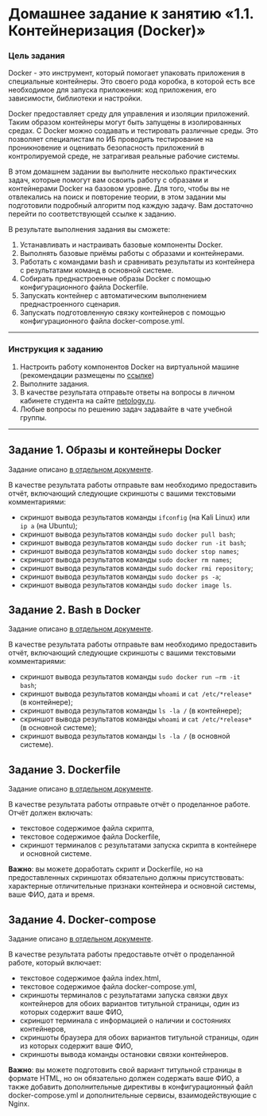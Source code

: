 # Домашнее задание к занятию «1.1. Контейнеризация (Docker)»

### Цель задания

Docker - это инструмент, который помогает упаковать приложения в специальные контейнеры. Это своего рода коробка, в которой есть все необходимое для запуска приложения: код приложения, его зависимости, библиотеки и настройки.

Docker предоставляет среду для управления и изоляции приложений. Таким образом контейнеры могут быть запущены в изолированных средах. С Docker можно создавать и тестировать различные среды. Это позволяет специалистам по ИБ проводить тестирование на проникновение и оценивать безопасность приложений в контролируемой среде, не затрагивая реальные рабочие системы.

В этом домашнем задании вы выполните несколько практических задач, которые помогут вам освоить работу с образами и контейнерами Docker на базовом уровне. Для того, чтобы вы не отвлекались на поиск и повторение теории, в этом задании мы подготовили подробный алгоритм под каждую задачу. Вам достаточно перейти по соответствующей ссылке к заданию.

В результате выполнения задания вы сможете:

1. Устанавливать и настраивать базовые компоненты Docker.
2. Выполнять базовые приёмы работы с образами и контейнерами.
3. Работать с командами bash и сравнивать результаты из контейнера с результатами команд в основной системе.
4. Собирать преднастроенные образы Docker с помощью конфигурационного файла Dockerfile.
5. Запускать контейнер с автоматическим выполнением преднастроенного сценария.
6. Запускать подготовленную связку контейнеров с помощью конфигурационного файла docker-compose.yml.

-----

### Инструкция к заданию

1. Настроить работу компонентов Docker на виртуальной машине (рекомендации размещены по [ссылке](https://github.com/netology-code/ibdev-homeworks/blob/master/01_docker_new/instr_linux.md))
2. Выполните задания.
3. В качестве результата отправьте ответы на вопросы в личном кабинете студента на сайте [netology.ru](https://netology.ru).
4. Любые вопросы по решению задач задавайте в чате учебной группы.

------

## Задание 1. Образы и контейнеры Docker

Задание описано [в отдельном документе](https://github.com/netology-code/ibdev-homeworks/blob/master/01_docker_new/task/docker.md).

В качестве результата работы отправьте вам необходимо предоставить отчёт, включающий следующие скриншоты с вашими текстовыми комментариями:
- скриншот вывода результатов команды `ifconfig` (на Kali Linux) или `ip a` (на Ubuntu);
- скриншот вывода результатов команды `sudo docker pull bash`;
- скриншот вывода результатов команды `sudo docker run -it bash`;
- скриншот вывода результатов команды `sudo docker stop names`;
- скриншот вывода результатов команды `sudo docker rm names`;
- скриншот вывода результатов команды `sudo docker rmi repository`;
- скриншот вывода результатов команды `sudo docker ps -a`;
- скриншот вывода результатов команды `sudo docker image ls`.

## Задание 2. Bash в Docker

Задание описано [в отдельном документе](https://github.com/netology-code/ibdev-homeworks/blob/master/01_docker_new/task/bash.md).

В качестве результата работы отправьте вам необходимо предоставить отчёт, включающий следующие скриншоты с вашими текстовыми комментариями:
- скриншот вывода результатов команды `sudo docker run –rm -it bash`;
- скриншот вывода результатов команды `whoami` и `cat /etc/*release*` (в контейнере);
- скриншот вывода результатов команды `ls -la /` (в контейнере);
- скриншот вывода результатов команды `whoami` и `cat /etc/*release*` (в основной системе);
- скриншот вывода результатов команды `ls -la /` (в основной системе).

## Задание 3. Dockerfile

Задание описано [в отдельном документе](https://github.com/netology-code/ibdev-homeworks/blob/master/01_docker_new/task/dockerfile.md).

В качестве результата работы отправьте отчёт о проделанное работе. Отчёт должен включать:
- текстовое содержимое файла скрипта,
- текстовое содержимое файла Dockerfile,
- скриншот терминалов с результатами запуска скрипта в контейнере и основной системе.

**Важно**: вы можете доработать скрипт и Dockerfile, но на предоставленных скриншотах обязательно должны присутствовать: характерные отличительные признаки контейнера и основной системы, ваше ФИО, дата и время.

## Задание 4. Docker-compose

Задание описано [в отдельном документе](https://github.com/netology-code/ibdev-homeworks/blob/master/01_docker_new/task/dockercompose.md).

В качестве результата работы предоставьте отчёт о проделанной работе, который включает:
- текстовое содержимое файла index.html,
- текстовое содержимое файла docker-compose.yml,
- скриншоты терминалов с результатами запуска связки двух контейнеров для обоих вариантов титульной страницы, один из которых содержит ваше ФИО,
- скриншот терминала с информацией о наличии и состояниях контейнеров,
- скриншоты браузера для обоих вариантов титульной страницы, один из которых содержит ваше ФИО,
- скриншоты вывода команды остановки связки контейнеров.

**Важно**: вы можете подготовить свой вариант титульной страницы в формате HTML, но он обязательно должен содержать ваше ФИО, а также добавить дополнительные директивы в конфигурационный файл docker-compose.yml и дополнительные сервисы, взаимодействующие с Nginx.
